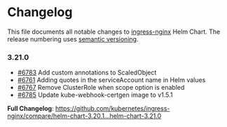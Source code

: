<!-- SPDX-License-Identifier: Apache-2.0 -->

# Changelog

This file documents all notable changes to [ingress-nginx](https://github.com/kubernetes/ingress-nginx) Helm Chart. The release numbering uses [semantic versioning](http://semver.org).

### 3.21.0

* [#6783](https://github.com/kubernetes/ingress-nginx/pull/6783) Add custom annotations to ScaledObject
* [#6761](https://github.com/kubernetes/ingress-nginx/pull/6761) Adding quotes in the serviceAccount name in Helm values
* [#6767](https://github.com/kubernetes/ingress-nginx/pull/6767) Remove ClusterRole when scope option is enabled
* [#6785](https://github.com/kubernetes/ingress-nginx/pull/6785) Update kube-webhook-certgen image to v1.5.1

**Full Changelog**: https://github.com/kubernetes/ingress-nginx/compare/helm-chart-3.20.1...helm-chart-3.21.0
